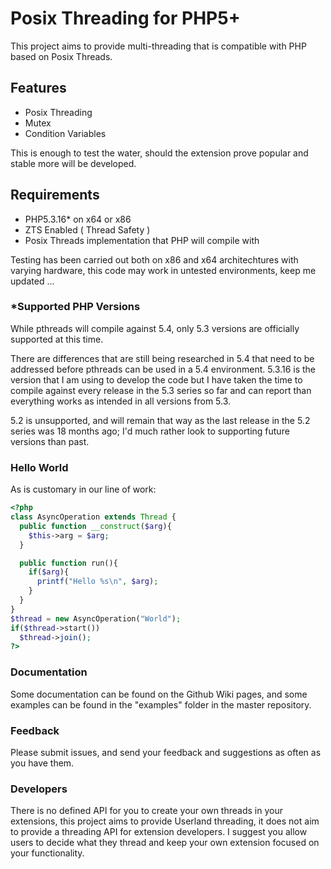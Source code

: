 # Posix Threading for PHP5+

This project aims to provide multi-threading that is compatible with PHP based on Posix Threads.

## Features

* Posix Threading
* Mutex
* Condition Variables

This is enough to test the water, should the extension prove popular and stable more will be developed.

## Requirements

* PHP5.3.16* on x64 or x86
* ZTS Enabled ( Thread Safety )
* Posix Threads implementation that PHP will compile with

Testing has been carried out both on x86 and x64 architechtures with varying hardware, this code may work in untested environments, keep me updated ...

### *Supported PHP Versions

While pthreads will compile against 5.4, only 5.3 versions are officially supported at this time. 

There are differences that are still being researched in 5.4 that need to be addressed before pthreads can be used in a 5.4 environment.
5.3.16 is the version that I am using to develop the code but I have taken the time to compile against every release in the 5.3 series so far and can report than everything works as intended in all versions from 5.3.

5.2 is unsupported, and will remain that way as the last release in the 5.2 series was 18 months ago; I'd much rather look to supporting future versions than past.

### Hello World

As is customary in our line of work:

```php
<?php
class AsyncOperation extends Thread {
  public function __construct($arg){
    $this->arg = $arg;
  }

  public function run(){
    if($arg){
      printf("Hello %s\n", $arg);
    }
  }
}
$thread = new AsyncOperation("World");
if($thread->start())
  $thread->join();
?>
```

### Documentation

Some documentation can be found on the Github Wiki pages, and some examples can be found in the "examples" folder in the master repository.

### Feedback

Please submit issues, and send your feedback and suggestions as often as you have them.

### Developers

There is no defined API for you to create your own threads in your extensions, this project aims to provide Userland threading, it does not aim to provide a threading API for extension developers. I suggest you allow users to decide what they thread and keep your own extension focused on your functionality.